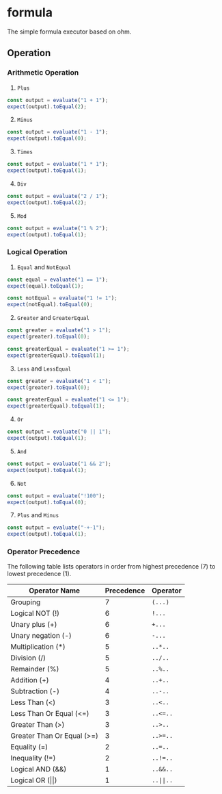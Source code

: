 # formula

The simple formula executor based on ohm.

## Operation

### Arithmetic Operation

1. `Plus`

```typescript
const output = evaluate("1 + 1");
expect(output).toEqual(2);
```

2. `Minus`

```typescript
const output = evaluate("1 - 1");
expect(output).toEqual(0);
```

3. `Times`

```typescript
const output = evaluate("1 * 1");
expect(output).toEqual(1);
```

4. `Div`

```typescript
const output = evaluate("2 / 1");
expect(output).toEqual(2);
```

5. `Mod`

```typescript
const output = evaluate("1 % 2");
expect(output).toEqual(1);
```

### Logical Operation

1. `Equal` and `NotEqual`

```typescript
const equal = evaluate("1 == 1");
expect(equal).toEqual(1);

const notEqual = evaluate("1 != 1");
expect(notEqual).toEqual(0);
```

2. `Greater` and `GreaterEqual`

```typescript
const greater = evaluate("1 > 1");
expect(greater).toEqual(0);

const greaterEqual = evaluate("1 >= 1");
expect(greaterEqual).toEqual(1);
```

3. `Less` and `LessEqual`

```typescript
const greater = evaluate("1 < 1");
expect(greater).toEqual(0);

const greaterEqual = evaluate("1 <= 1");
expect(greaterEqual).toEqual(1);
```

4. `Or`

```typescript
const output = evaluate("0 || 1");
expect(output).toEqual(1);
```

5. `And`

```typescript
const output = evaluate("1 && 2");
expect(output).toEqual(1);
```

6. `Not`

```typescript
const output = evaluate("!100");
expect(output).toEqual(0);
```

7. `Plus` and `Minus`

```typescript
const output = evaluate("-+-1");
expect(output).toEqual(1);
```

### Operator Precedence

The following table lists operators in order from highest precedence (7) to lowest precedence (1).

| Operator Name              | Precedence | Operator |
| -------------------------- | ---------- | -------- | 
| Grouping                   |     7      | `(...)`  |
| Logical NOT (!)            |     6      |  `!...`  |
| Unary plus (+)             |     6      |  `+...`  |
| Unary negation (-)         |     6      |  `-...`  |
| Multiplication (\*)        |     5      | `..*..`  |
| Division (/)               |     5      | `../..`  |
| Remainder (%)              |     5      | `..%..`  |
| Addition (+)               |     4      | `..+..`  |
| Subtraction (-)            |     4      | `..-..`  |
| Less Than (<)              |     3      | `..<..`  |
| Less Than Or Equal (<=)    |     3      | `..<=..` |
| Greater Than (>)           |     3      | `..>..`  |
| Greater Than Or Equal (>=) |     3      | `..>=..` |
| Equality (=)               |     2      | `..=..`  |
| Inequality (!=)            |     2      | `..!=..` |
| Logical AND (&&)           |     1      | `..&&..` |
| Logical OR (\|\|)          |     1      | `..\|\|..` | 

